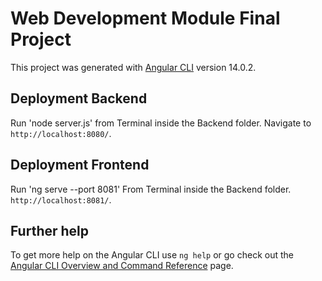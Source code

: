 # Web Development Module Final Project

This project was generated with [Angular CLI](https://github.com/angular/angular-cli) version 14.0.2.

## Deployment Backend

Run 'node server.js' from Terminal inside the Backend folder. Navigate to `http://localhost:8080/`.

## Deployment Frontend

Run 'ng serve --port 8081' From Terminal inside the Backend folder. `http://localhost:8081/`.

## Further help

To get more help on the Angular CLI use `ng help` or go check out the [Angular CLI Overview and Command Reference](https://angular.io/cli) page.
